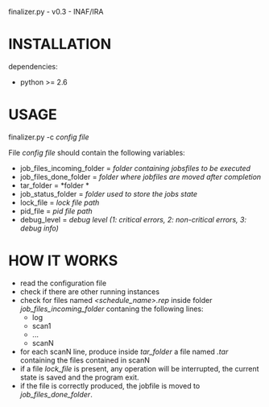 finalizer.py - v0.3 - INAF/IRA


# INSTALLATION

dependencies:

* python >= 2.6


# USAGE

finalizer.py -c *config file*

File *config file* should contain the following variables:

* job_files_incoming_folder = *folder containing jobsfiles to be executed*
* job_files_done_folder = *folder where jobfiles are moved after completion*
* tar_folder = *folder *
* job_status_folder = *folder used to store the jobs state*
* lock_file = *lock file path*
* pid_file = *pid file path*
* debug_level = *debug level (1: critical errors, 2: non-critical errors, 3: debug info)*


# HOW IT WORKS

* read the configuration file
* check if there are other running instances
* check for files named *<schedule_name>.rep* inside folder *job_files_incoming_folder* contaning the following lines:
  * log
  * scan1
  * ...
  * scanN
* for each scanN line, produce inside *tar_folder* a file named *<scanN>.tar* containing the files contained in scanN
* if a file *lock_file* is present, any operation will be interrupted, the current state is saved and the program exit.
* if the file is correctly produced, the jobfile is moved to *job_files_done_folder*.
